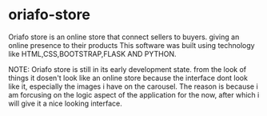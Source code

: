# oriafo-store
Oriafo store is an online store that connect sellers to buyers. giving an online presence to their products 
This software was built using technology like HTML,CSS,BOOTSTRAP,FLASK AND PYTHON.

NOTE:
Oriafo store is still in its early development state. from the look of things it dosen't look like an online store because the interface dont look like it, especially the images i have on the carousel. The reason is because i am forcusing on the logic aspect of the application for the now, after which i will give it a nice looking interface.

